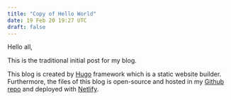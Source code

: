 ```yaml
---
title: "Copy of Hello World"
date: 19 Feb 20 19:27 UTC
draft: false
---
```


Hello all,

This is the traditional initial post for my blog.

This blog is created by [Hugo](https://gohugo.io/) framework which is a static website builder. Furthermore, the files of this blog is open-source and hosted in my [Github repo](https://github.com/lvntbkdmr/blog) and deployed with [Netlify](https://www.netlify.com/).
